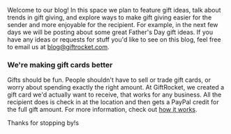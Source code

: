 
Welcome to our blog! In this space we plan to feature gift ideas, talk about trends in gift giving, and explore ways to make gift giving easier for the sender and more enjoyable for the recipient. For example, in the next few days we will be posting about some great Father's Day gift ideas. If you have any ideas or requests for stuff you'd like to see on this blog, feel free to email us at blog@giftrocket.com.

<!-- -**-END-**- -->

### We're making gift cards better

Gifts should be fun. People shouldn't have to sell or trade gift cards, or worry about spending exactly the right amount. At GiftRocket, we created a gift card we'd actually want to receive, that works for any business. All the recipient does is check in at the location and then gets a PayPal credit for the full gift amount. For more information, check out [how it works](http://www.giftrocket.com/how-it-works).

Thanks for stopping by!s